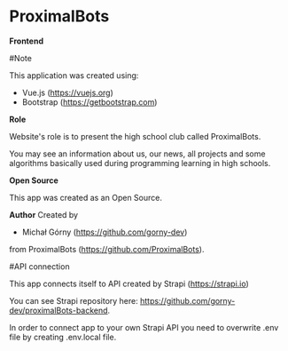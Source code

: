 # ProximalBots
**Frontend**

#Note

This application was created using: 
- Vue.js (https://vuejs.org)
- Bootstrap (https://getbootstrap.com)

**Role**

Website's role is to present the high school club called ProximalBots. 

You may see an information about us, our news, all projects and some algorithms basically used during
programming learning in high schools.

**Open Source**

This app was created as an Open Source.

**Author**
Created by
- Michał Górny (https://github.com/gorny-dev)

from ProximalBots (https://github.com/ProximalBots).

#API connection

This app connects itself to API created by Strapi (https://strapi.io)

You can see Strapi repository here: https://github.com/gorny-dev/proximalBots-backend.

In order to connect app to your own Strapi API you need to overwrite .env file by creating .env.local file.





